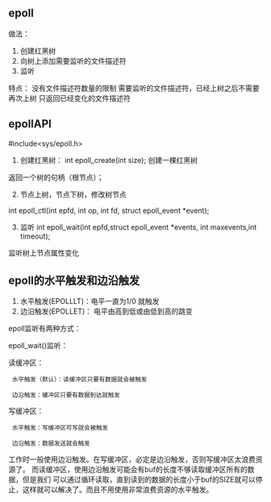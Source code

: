 ## epoll

做法：
1. 创建红黑树
2. 向树上添加需要监听的文件描述符
3. 监听

特点：
没有文件描述符数量的限制
需要监听的文件描述符，已经上树之后不需要再次上树
只返回已经变化的文件描述符

## epollAPI
#include<sys/epoll.h>

1. 创建红黑树：
int epoll_create(int  size);
创建一棵红黑树

返回一个树的句柄（根节点）；

2. 节点上树，节点下树，修改树节点

int epoll_ctl(int epfd, int op, int fd, struct epoll_event *event);


3. 监听
int epoll_wait(int epfd,struct epoll_event *events,
		int maxevents,int timeout);

监听树上节点属性变化



## epoll的水平触发和边沿触发

1. 水平触发(EPOLLLT)：电平一直为1/0 就触发
2. 边沿触发(EPOLLET)： 电平由高到低或由低到高的跳变


epoll监听有两种方式：

epoll_wait()监听：

读缓冲区：
```
 水平触发（默认）：读缓冲区只要有数据就会被触发
 
 边沿触发：缓冲区只要有数据到达就触发

```

写缓冲区：
```
 水平触发：写缓冲区可写就会被触发
 
 边沿触发：数据发送就会触发
```

工作时一般使用边沿触发。在写缓冲区，必定是边沿触发，否则写缓冲区太浪费资源了。
而读缓冲区，使用边沿触发可能会有buf的长度不够读取缓冲区所有的数据，但是我们
可以通过循环读取，直到读到的数据的长度小于buf的SIZE就可以停止，这样就可以解决了。而且不用使用非常浪费资源的水平触发。




